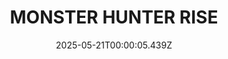 ---
title: "MONSTER HUNTER RISE"
id: 1446780
date: 2025-05-21T00:00:05.439Z
link: games/steam/recent/monster-hunter-rise
image: http://media.steampowered.com/steamcommunity/public/images/apps/1446780/560dd364b52075b783424961a43c01f9b69fde15.jpg
playtime_2weeks: 2233
playtime_forever: 10690
playtime_windows_forever: 0
playtime_mac_forever: 0
playtime_linux_forever: 10690
playtime_deck_forever: 10690
---